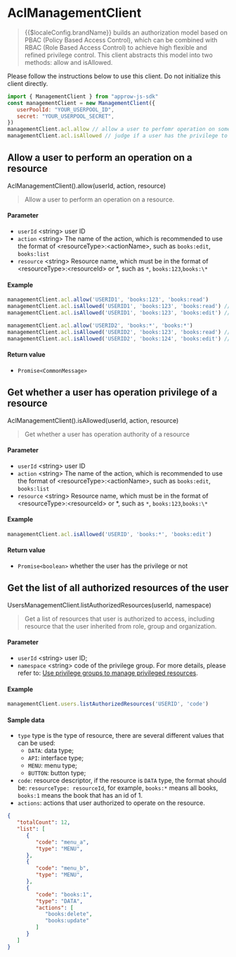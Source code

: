 # AclManagementClient

<LastUpdated/>


> {{$localeConfig.brandName}} builds an authorization model based on PBAC (Policy Based Access Control), 
> which can be combined with RBAC (Role Based Access Control) to achieve high flexible and refined privilege control. 
> This client abstracts this model into two methods: allow and isAllowed.


Please follow the instructions below to use this client. Do not initialize this client directly.

```javascript
import { ManagementClient } from "approw-js-sdk"
const managementClient = new ManagementClient({
   userPoolId: "YOUR_USERPOOL_ID",
   secret: "YOUR_USERPOOL_SECRET",
})
managementClient.acl.allow // allow a user to perfomr operation on some resource
managementClient.acl.isAllowed // judge if a user has the privilege to operate on some resource
```




##  Allow a user to perform an operation on a resource

AclManagementClient().allow(userId, action, resource)

> Allow a user to perform an operation on a resource.


#### Parameter

- `userId` \<string\> user ID 
- `action` \<string\> The name of the action, which is recommended to use the format of \<resourceType\>:\<actionName\>, such as `books:edit`, `books:list`
- `resource` \<string\> Resource name, which must be in the format of \<resourceType\>:\<resourceId\> or *, such as `*`, `books:123`,`books:\*`

#### Example

```javascript
managementClient.acl.allow('USERID1', 'books:123', 'books:read')
managementClient.acl.isAllowed('USERID1', 'books:123', 'books:read') // true
managementClient.acl.isAllowed('USERID1', 'books:123', 'books:edit') // false
```
```javascript
managementClient.acl.allow('USERID2', 'books:*', 'books:*')
managementClient.acl.isAllowed('USERID2', 'books:123', 'books:read') // true
managementClient.acl.isAllowed('USERID2', 'books:124', 'books:edit') // true
```

#### Return value

-  `Promise<CommonMessage>` 


      

## Get whether a user has operation privilege of a resource


AclManagementClient().isAllowed(userId, action, resource)

> Get whether a user has operation authority of a resource


#### Parameter

- `userId` \<string\> user ID 
- `action` \<string\> The name of the action, which is recommended to use the format of \<resourceType\>:\<actionName\>, such as `books:edit`, `books:list`
- `resource` \<string\> Resource name, which must be in the format of \<resourceType\>:\<resourceId\> or *, such as `*`, `books:123`,`books:\*`

#### Example

```javascript
managementClient.acl.isAllowed('USERID', 'books:*', 'books:edit')
```

#### Return value

-  `Promise<boolean>` whether the user has the privilege or not


## Get the list of all authorized resources of the user

UsersManagementClient.listAuthorizedResources(userId, namespace)

> Get a list of resources that user is authorized to access, including resource that the user inherited from  role, group and organization.

#### Parameter

- `userId` \<string\> user ID;
- `namespace` \<string\> code of the privilege group. For more details, please refer to: [Use privilege groups to manage privileged resources](/guides/access-control/resource-group.md).

#### Example

```javascript
managementClient.users.listAuthorizedResources('USERID', 'code')
```

#### Sample data

- `type` type is the type of resource, there are several different values that can be used:
  - `DATA`: data type;
  - `API`: interface type;
  - `MENU`: menu type;
  - `BUTTON`: button type;
- `code`: resource descriptor, if the resource is `DATA` type, the format should be: `resourceType: resourceId`, for example, `books:*` means all books, `books:1` means the book that has an id of 1.
- `actions`: actions that user authorized to operate on the resource.

```json
{
   "totalCount": 12,
   "list": [
      {
         "code": "menu_a",
         "type": "MENU",
      },
      {
         "code": "menu_b",
         "type": "MENU",
      },
      {
         "code": "books:1",
         "type": "DATA",
         "actions": [
            "books:delete",
            "books:update"
         ]
      }
   ]
}
```